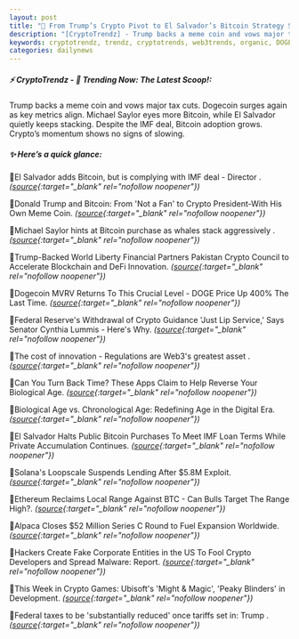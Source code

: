 ```yaml
---
layout: post
title: "🌌 From Trump’s Crypto Pivot to El Salvador’s Bitcoin Strategy Shift Bitcoin News"
description: "[CryptoTrendz] - Trump backs a meme coin and vows major tax cuts. Dogecoin surges again as key metrics align. Michael Saylor eyes more Bitcoin, while El Salvador quietly keeps stacking. Despite the IMF deal, Bitcoin adoption grows. Crypto’s momentum shows no signs of slowing."
keywords: cryptotrendz, trendz, cryptotrends, web3trends, organic, DOGE, market, Digital, Trump, Bitcoin, Pakistan, Crypto, BTC
categories: dailynews
---
```


##### ⚡ CryptoTrendz - 📌 *Trending Now: The Latest Scoop!:*

Trump backs a meme coin and vows major tax cuts. Dogecoin surges again as key metrics align. Michael Saylor eyes more Bitcoin, while El Salvador quietly keeps stacking. Despite the IMF deal, Bitcoin adoption grows. Crypto’s momentum shows no signs of slowing.

##### ✨ *Here’s a quick glance:*


🔹El Salvador adds Bitcoin, but is complying with IMF deal - Director . *([source](https://s.avyag.com/drtg){:target="_blank" rel="nofollow noopener"})*

🔹Donald Trump and Bitcoin: From 'Not a Fan' to Crypto President-With His Own Meme Coin. *([source](https://s.avyag.com/o8do){:target="_blank" rel="nofollow noopener"})*

🔹Michael Saylor hints at Bitcoin purchase as whales stack aggressively . *([source](https://s.avyag.com/h7lx){:target="_blank" rel="nofollow noopener"})*

🔹Trump-Backed World Liberty Financial Partners Pakistan Crypto Council to Accelerate Blockchain and DeFi Innovation. *([source](https://s.avyag.com/qh8h){:target="_blank" rel="nofollow noopener"})*

🔹Dogecoin MVRV Returns To This Crucial Level - DOGE Price Up 400% The Last Time. *([source](https://s.avyag.com/n3yn){:target="_blank" rel="nofollow noopener"})*

🔹Federal Reserve's Withdrawal of Crypto Guidance 'Just Lip Service,' Says Senator Cynthia Lummis - Here's Why. *([source](https://s.avyag.com/zbat){:target="_blank" rel="nofollow noopener"})*

🔹The cost of innovation - Regulations are Web3's greatest asset . *([source](https://s.avyag.com/6ouu){:target="_blank" rel="nofollow noopener"})*

🔹Can You Turn Back Time? These Apps Claim to Help Reverse Your Biological Age. *([source](https://s.avyag.com/mcqm){:target="_blank" rel="nofollow noopener"})*

🔹Biological Age vs. Chronological Age: Redefining Age in the Digital Era. *([source](https://s.avyag.com/l6kw){:target="_blank" rel="nofollow noopener"})*

🔹El Salvador Halts Public Bitcoin Purchases To Meet IMF Loan Terms While Private Accumulation Continues. *([source](https://s.avyag.com/4usc){:target="_blank" rel="nofollow noopener"})*

🔹Solana's Loopscale Suspends Lending After $5.8M Exploit. *([source](https://s.avyag.com/gjww){:target="_blank" rel="nofollow noopener"})*

🔹Ethereum Reclaims Local Range Against BTC - Can Bulls Target The Range High?. *([source](https://s.avyag.com/1o84){:target="_blank" rel="nofollow noopener"})*

🔹Alpaca Closes $52 Million Series C Round to Fuel Expansion Worldwide. *([source](https://s.avyag.com/k334){:target="_blank" rel="nofollow noopener"})*

🔹Hackers Create Fake Corporate Entities in the US To Fool Crypto Developers and Spread Malware: Report. *([source](https://s.avyag.com/6a9c){:target="_blank" rel="nofollow noopener"})*

🔹This Week in Crypto Games: Ubisoft's 'Might &amp; Magic', 'Peaky Blinders' in Development. *([source](https://s.avyag.com/pa54){:target="_blank" rel="nofollow noopener"})*

🔹Federal taxes to be 'substantially reduced' once tariffs set in: Trump . *([source](https://s.avyag.com/ehas){:target="_blank" rel="nofollow noopener"})*
